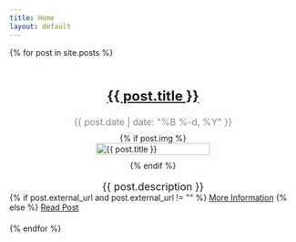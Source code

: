 ```yaml
---
title: Home
layout: default
---
```


<div class="post-list">
{% for post in site.posts %}
  <div class="post">
    <div class="post-face">
      <h2 class="post-title"><a href="{{ post.url | prepend: site.baseurl }}">{{ post.title }}</a></h2>
      <p class="post-date">{{ post.date | date: "%B %-d, %Y" }}</p>
      {% if post.img %}
        <img src="{{ post.img }}" alt="{{ post.title }}" class="post-image">
      {% endif %}
      <p class="post-description">{{ post.description }}</p>
    </div>
    {% if post.external_url and post.external_url != "" %}
                                    <a href="{{ post.external_url }}" target="_blank">More Information</a>
                                    {% else %}
                                    <a href="{{ post.url }}" target="_blank">Read Post</a>
  </div>
{% endfor %}
</div>

<style>
  .post-list {
    display: grid;
    grid-template-columns: repeat(auto-fit, minmax(300px, 1fr));
    grid-gap: 20px;
  }

  .post {
    margin-bottom: 0;
  }

  .post-face {
    display: flex;
    align-items: center;
    flex-direction: column;
  }

  .post-image {
    width: 100%;
    max-width: 200px;
    height: auto;
    margin-bottom: 10px;
  }

  .post-title {
    font-size: 24px;
    margin-bottom: 5px;
  }

  .post-date {
    font-size: 16px;
    color: #888;
    margin-bottom: 10px;
  }

  .post-description {
    font-size: 18px;
    margin-bottom: 0;
  }
</style>
